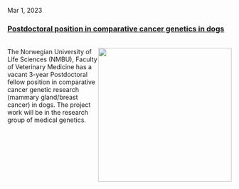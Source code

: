 Mar 1, 2023

### [Postdoctoral position in comparative cancer genetics in dogs](/elixir-no-webpages/news/contents/Postdoctoral_position_in_comparative_cancer_genetics_in_dogs)

</br>

<img src="/elixir-no-webpages/img/biomeddata/lifesci_logo.png" width="300px" style="float: right" />
The Norwegian University of Life Sciences (NMBU), Faculty of Veterinary Medicine has a vacant 3-year Postdoctoral fellow position in comparative cancer genetic research (mammary gland/breast cancer) in dogs. The project work will be in the research group of medical genetics.

